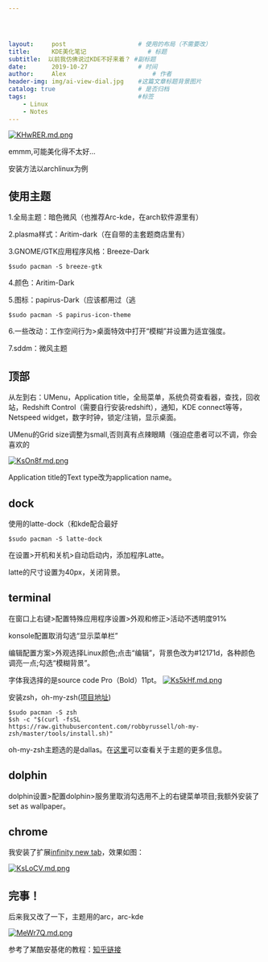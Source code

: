 ```yaml
---




layout:     post   				    # 使用的布局（不需要改）
title:      KDE美化笔记 				# 标题 
subtitle:  以前我仿佛说过KDE不好来着？ #副标题
date:       2019-10-27 				# 时间
author:     Alex 						# 作者
header-img: img/ai-view-dial.jpg 	#这篇文章标题背景图片
catalog: true 						# 是否归档
tags:								#标签
    - Linux
    - Notes
---
```


[![KHwRER.md.png](https://s2.ax1x.com/2019/11/01/KHwRER.md.png)](https://imgchr.com/i/KHwRER)

emmm,可能美化得不太好...

安装方法以archlinux为例

## 使用主题

1.全局主题：暗色微风（也推荐Arc-kde，在arch软件源里有）

2.plasma样式：Aritim-dark（在自带的主套题商店里有）

3.GNOME/GTK应用程序风格：Breeze-Dark

```
$sudo pacman -S breeze-gtk
```

4.颜色：Aritim-Dark

5.图标：papirus-Dark（应该都用过（逃

```
$sudo pacman -S papirus-icon-theme
```

6.一些改动：工作空间行为>桌面特效中打开“模糊”并设置为适宜强度。

7.sddm：微风主题

## 顶部

从左到右：UMenu，Application title，全局菜单，系统负荷查看器，查找，回收站，Redshift Control（需要自行安装redshift），通知，KDE connect等等，Netspeed widget，数字时钟，锁定/注销，显示桌面。

UMenu的Grid size调整为small,否则真有点辣眼睛（强迫症患者可以不调，你会喜欢的

[![KsOn8f.md.png](https://s2.ax1x.com/2019/10/27/KsOn8f.md.png)](https://imgchr.com/i/KsOn8f)

Application title的Text type改为application name。

## dock

使用的latte-dock（和kde配合最好

```
$sudo pacman -S latte-dock
```

在设置>开机和关机>自动启动内，添加程序Latte。

latte的尺寸设置为40px，关闭背景。

## terminal

在窗口上右键>配置特殊应用程序设置>外观和修正>活动不透明度91%

konsole配置取消勾选“显示菜单栏”

编辑配置方案>外观选择Linux颜色;点击“编辑”，背景色改为#12171d，各种颜色调亮一点;勾选“模糊背景”。

字体我选择的是source code Pro（Bold）11pt。
[![Ks5kHf.md.png](https://s2.ax1x.com/2019/10/27/Ks5kHf.md.png)](https://imgchr.com/i/Ks5kHf)

安装zsh，oh-my-zsh([项目地址](https://github.com/robbyrussell/oh-my-zsh))

```
$sudo pacman -S zsh
$sh -c "$(curl -fsSL https://raw.githubusercontent.com/robbyrussell/oh-my-zsh/master/tools/install.sh)"
```

oh-my-zsh主题选的是dallas。在[这里](https://github.com/robbyrussell/oh-my-zsh/wiki/Themes)可以查看关于主题的更多信息。

## dolphin

dolphin设置>配置dolphin>服务里取消勾选用不上的右键菜单项目;我额外安装了set as wallpaper。

## chrome

我安装了扩展[infinity new tab](https://cn.infinitynewtab.com/)，效果如图：

[![KsLoCV.md.png](https://s2.ax1x.com/2019/10/27/KsLoCV.md.png)](https://imgchr.com/i/KsLoCV)

## 完事！

后来我又改了一下，主题用的arc，arc-kde

[![MeWr7Q.md.png](https://s2.ax1x.com/2019/11/09/MeWr7Q.md.png)](https://imgchr.com/i/MeWr7Q)

参考了某酷安基佬的教程：[知乎链接](https://zhuanlan.zhihu.com/p/89847601?utm_source=org.kde.kdeconnect_tp&utm_medium=social&utm_oi=855111908829859840)


